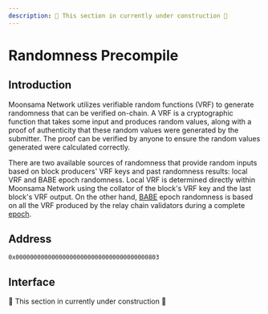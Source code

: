```yaml
---
description: 🚧 This section in currently under construction 🚧
---
```


# Randomness Precompile

## Introduction

Moonsama Network utilizes verifiable random functions (VRF) to generate randomness that can be verified on-chain. A VRF
is a cryptographic function that takes some input and produces random values, along with a proof of authenticity that
these random values were generated by the submitter. The proof can be verified by anyone to ensure the random values
generated were calculated correctly.

There are two available sources of randomness that provide random inputs based on block producers' VRF keys and past
randomness results: local VRF and BABE epoch randomness. Local VRF is determined directly within Moonsama Network using 
the collator of the block's VRF key and the last block's VRF output. On the other hand, 
[BABE](https://wiki.polkadot.network/docs/learn-consensus#block-production-babe) epoch randomness is based on all
the VRF produced by the relay chain validators during a complete 
[epoch](https://wiki.polkadot.network/docs/glossary#epoch).

## Address

`0x0000000000000000000000000000000000000803`

## Interface

🚧 This section in currently under construction 🚧
